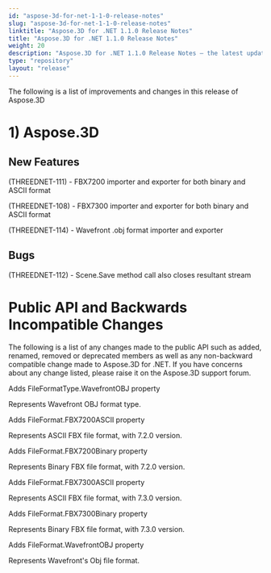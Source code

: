 ```yaml
---
id: "aspose-3d-for-net-1-1-0-release-notes"
slug: "aspose-3d-for-net-1-1-0-release-notes"
linktitle: "Aspose.3D for .NET 1.1.0 Release Notes"
title: "Aspose.3D for .NET 1.1.0 Release Notes"
weight: 20
description: "Aspose.3D for .NET 1.1.0 Release Notes – the latest updates and fixes."
type: "repository"
layout: "release"
---
```


The following is a list of improvements and changes in this release of Aspose.3D
# **1) Aspose.3D**
## **New Features**
(THREEDNET-111) - FBX7200 importer and exporter for both binary and ASCII format

(THREEDNET-108) - FBX7300 importer and exporter for both binary and ASCII format

(THREEDNET-114) - Wavefront .obj format importer and exporter
## **Bugs**
(THREEDNET-112) - Scene.Save method call also closes resultant stream
# **Public API and Backwards Incompatible Changes**
The following is a list of any changes made to the public API such as added, renamed, removed or deprecated members as well as any non-backward compatible change made to Aspose.3D for .NET. If you have concerns about any change listed, please raise it on the Aspose.3D support forum.

Adds FileFormatType.WavefrontOBJ property

Represents Wavefront OBJ format type.

Adds FileFormat.FBX7200ASCII property

Represents ASCII FBX file format, with 7.2.0 version.

Adds FileFormat.FBX7200Binary property

Represents Binary FBX file format, with 7.2.0 version.

Adds FileFormat.FBX7300ASCII property

Represents ASCII FBX file format, with 7.3.0 version.

Adds FileFormat.FBX7300Binary property

Represents Binary FBX file format, with 7.3.0 version.

Adds FileFormat.WavefrontOBJ property

Represents Wavefront's Obj file format.
